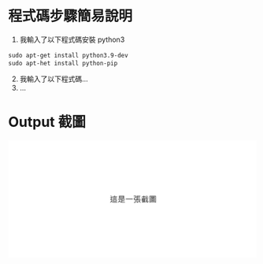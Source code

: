 # 程式碼步驟簡易說明
1. 我輸入了以下程式碼安裝 python3
```
sudo apt-get install python3.9-dev
sudo apt-het install python-pip
```
2. 我輸入了以下程式碼...
3. ...
# Output 截圖
![](./picture.png)